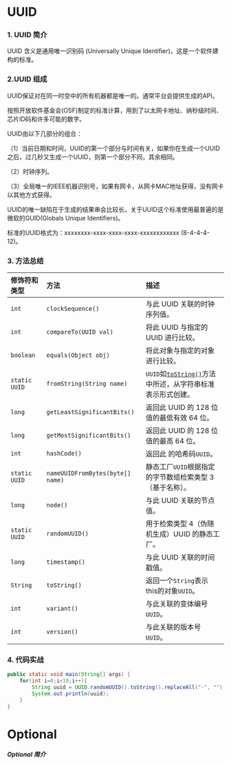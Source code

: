 # UUID

### 1. UUID 简介

UUID 含义是通用唯一识别码 (Universally Unique Identifier)，这是一个软件建构的标准。

### 2.UUID 组成

  UUID保证对在同一时空中的所有机器都是唯一的。通常平台会提供生成的API。

  按照开放软件基金会(OSF)制定的标准计算，用到了以太网卡地址、纳秒级时间、芯片ID码和许多可能的数字。

UUID由以下几部分的组合：

（1）当前日期和时间，UUID的第一个部分与时间有关，如果你在生成一个UUID之后，过几秒又生成一个UUID，则第一个部分不同，其余相同。

（2）时钟序列。

（3）全局唯一的IEEE机器识别号，如果有网卡，从网卡MAC地址获得，没有网卡以其他方式获得。

  UUID的唯一缺陷在于生成的结果串会比较长。关于UUID这个标准使用最普遍的是微软的GUID(Globals Unique Identifiers)。

  标准的UUID格式为：xxxxxxxx-xxxx-xxxx-xxxx-xxxxxxxxxxxx (8-4-4-4-12)。

### 3. 方法总结

| 修饰符和类型  | 方法                             | 描述                                                         |
| :------------ | :------------------------------- | :----------------------------------------------------------- |
| `int`         | `clockSequence()`                | 与此 UUID 关联的时钟序列值。                                 |
| `int`         | `compareTo(UUID val)`            | 将此 UUID 与指定的 UUID 进行比较。                           |
| `boolean`     | `equals(Object obj)`             | 将此对象与指定的对象进行比较。                               |
| `static UUID` | `fromString(String name)`        | `UUID`如[`toString()`](https://docs.oracle.com/en/java/javase/11/docs/api/java.base/java/util/UUID.html#toString())方法中所述，从字符串标准表示形式创建。 |
| `long`        | `getLeastSignificantBits()`      | 返回此 UUID 的 128 位值的最低有效 64 位。                    |
| `long`        | `getMostSignificantBits()`       | 返回此 UUID 的 128 位值的最高 64 位。                        |
| `int`         | `hashCode()`                     | 返回此 的哈希码`UUID`。                                      |
| `static UUID` | `nameUUIDFromBytes(byte[] name)` | 静态工厂`UUID`根据指定的字节数组检索类型 3（基于名称）。     |
| `long`        | `node()`                         | 与此 UUID 关联的节点值。                                     |
| `static UUID` | `randomUUID()`                   | 用于检索类型 4（伪随机生成）UUID 的静态工厂。                |
| `long`        | `timestamp()`                    | 与此 UUID 关联的时间戳值。                                   |
| `String`      | `toString()`                     | 返回一个`String`表示 this的对象`UUID`。                      |
| `int`         | `variant()`                      | 与此关联的变体编号`UUID`。                                   |
| `int`         | `version()`                      | 与此关联的版本号`UUID`。                                     |

### 4.  代码实战

```java
public static void main(String[] args) {
    for(int i=0;i<10;i++){
        String uuid = UUID.randomUUID().toString().replaceAll("-", "");
        System.out.println(uuid);
    }
}
```

# Optional

##### Optional 简介

